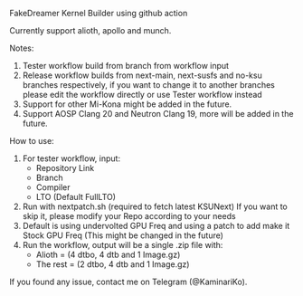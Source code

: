 FakeDreamer Kernel Builder using github action

Currently support alioth, apollo and munch.

Notes:
1. Tester workflow build from branch from workflow input
2. Release workflow builds from next-main, next-susfs and no-ksu branches respectively,
   if you want to change it to another branches please edit the workflow directly or use
   Tester workflow instead
3. Support for other Mi-Kona might be added in the future.
4. Support AOSP Clang 20 and Neutron Clang 19, more will be added in the future.

How to use:
1. For tester workflow, input:
   - Repository Link
   - Branch
   - Compiler
   - LTO (Default FullLTO)
2. Run with nextpatch.sh (required to fetch latest KSUNext)
   If you want to skip it, please modify your Repo according to your needs
3. Default is using undervolted GPU Freq and using a patch to add make it Stock GPU Freq
   (This might be changed in the future)
4. Run the workflow, output will be a single .zip file with:
   - Alioth = (4 dtbo, 4 dtb and 1 Image.gz)
   - The rest = (2 dtbo, 4 dtb and 1 Image.gz)
  
If you found any issue, contact me on Telegram (@KaminariKo).
